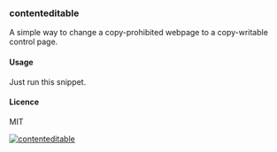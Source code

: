 ### contenteditable

A simple way to change a copy-prohibited webpage  to a copy-writable control page.

#### Usage

Just run this snippet.

#### Licence

MIT

[![contenteditable](contenteditable.png)](contenteditable.gif)
